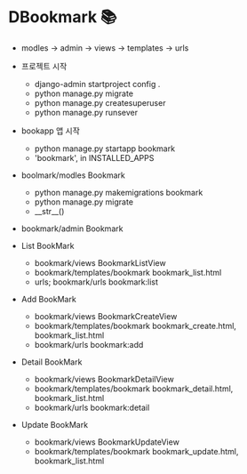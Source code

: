 # DBookmark 📚

- modles -> admin -> views -> templates -> urls


- 프로젝트 시작
  - django-admin startproject config .
  - python manage.py migrate
  - python manage.py createsuperuser
  - python manage.py runsever 
  

 - bookapp 앱 시작
    - python manage.py startapp bookmark
    - 'bookmark', in INSTALLED_APPS


 - boolmark/modles Bookmark
    - python manage.py makemigrations bookmark
    - python manage.py migrate 
    - \_\_str\_\_()
    

 - bookmark/admin Bookmark


 - List BookMark
    - bookmark/views BookmarkListView
    - bookmark/templates/bookmark bookmark_list.html
    - urls; bookmark/urls bookmark:list
    

 - Add BookMark
    - bookmark/views BookmarkCreateView
    - bookmark/templates/bookmark bookmark_create.html, bookmark_list.html
    - bookmark/urls bookmark:add
    
 - Detail BookMark
    - bookmark/views BookmarkDetailView
    - bookmark/templates/bookmark bookmark_detail.html, bookmark_list.html
    - bookmark/urls bookmark:detail

 - Update BookMark
    - bookmark/views BookmarkUpdateView
    - bookmark/templates/bookmark bookmark_update.html, bookmark_list.html